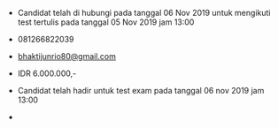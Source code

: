 - Candidat telah di hubungi pada tanggal 06 Nov 2019 untuk mengikuti test tertulis pada tanggal 05 Nov 2019 jam 13:00

- 081266822039

- bhaktijunrio80@gmail.com

- IDR 6.000.000,-

- Candidat telah hadir untuk test exam pada tanggal 06 nov 2019 jam 13:00

- 
